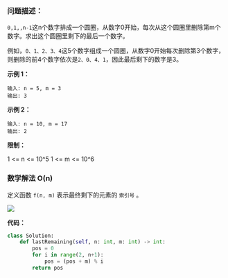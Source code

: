 ### 问题描述：

`0,1,,n-1`这n个数字排成一个圆圈，从数字0开始，每次从这个圆圈里删除第m个数字。求出这个圆圈里剩下的最后一个数字。

例如，`0、1、2、3、4`这5个数字组成一个圆圈，从数字0开始每次删除第3个数字，则删除的前4个数字依次是`2、0、4、1`，因此最后剩下的数字是3。




 **示例 1：**

```
输入: n = 5, m = 3
输出: 3
```


**示例 2：**

```
输入: n = 10, m = 17
输出: 2
```

**限制：**

1 <= n <= 10^5
1 <= m <= 10^6





### 数学解法 O(n)

定义函数  `f(n, m)` 表示最终剩下的元素的 `索引号` 。

![](https://github.com/Fang-7L/LeetCode/blob/master/剑指offer/images/62.jpg)

**代码：**

```python
class Solution:
    def lastRemaining(self, n: int, m: int) -> int:
        pos = 0
        for i in range(2, n+1):
            pos = (pos + m) % i
        return pos
```

